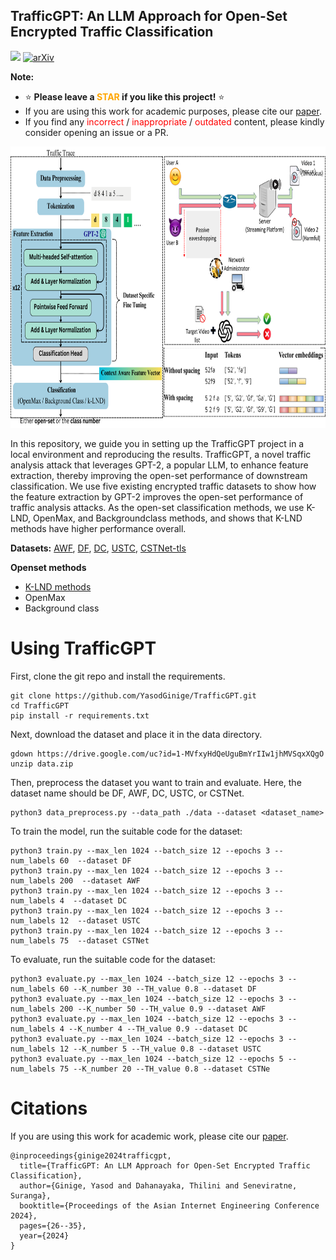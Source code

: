 ## TrafficGPT: An LLM Approach for Open-Set Encrypted Traffic Classification

![](https://img.shields.io/badge/license-MIT-000000.svg)
[![arXiv](https://img.shields.io/badge/arXiv-1909.05658-<color>.svg)]()

**Note:**
- ⭐ **Please leave a <font color='orange'>STAR</font> if you like this project!** ⭐
- If you are using this work for academic purposes, please cite our [paper](https://dl.acm.org/doi/abs/10.1145/3674213.3674217).
- If you find any <font color='red'>incorrect</font> / <font color='red'>inappropriate</font> / <font color='red'>outdated</font> content, please kindly consider opening an issue or a PR.

<div align="center">
    <img src="/CVA.png" width="850" height="450" alt="overall architecure"/>
</div>

In this repository, we guide you in setting up the TrafficGPT project in a local environment and reproducing the results. TrafficGPT, a novel traffic analysis attack that leverages GPT-2, a popular LLM, to enhance feature extraction, thereby improving
the open-set performance of downstream classification. We use five existing encrypted traffic datasets to show how the feature extraction by GPT-2 improves the open-set performance of traffic
analysis attacks. As the open-set classification methods, we use K-LND, OpenMax, and Backgroundclass methods, and shows that K-LND methods have higher performance overall.

**Datasets:** [AWF](https://arxiv.org/abs/1708.06376), [DF](https://arxiv.org/abs/1801.02265), [DC](https://www.semanticscholar.org/paper/Deep-Content%3A-Unveiling-Video-Streaming-Content-Li-Huang/f9feff95bc1d68674d5db426053f417bd2c8786b), [USTC](https://drive.google.com/file/d/1F09zxln9iFg2HWoqc6m4LKFhYK7cDQv_/view), [CSTNet-tls](https://drive.google.com/drive/folders/1JSsYmevkxQFanoKOi_i1ooA6pH3s9sDr)

**Openset methods**
- [K-LND methods](https://github.com/ThiliniDahanayaka/Open-Set-Traffic-Classification)
- OpenMax
- Background class

# Using TrafficGPT

First, clone the git repo and install the requirements.
```
git clone https://github.com/YasodGinige/TrafficGPT.git
cd TrafficGPT
pip install -r requirements.txt
```
Next, download the dataset and place it in the data directory.
```
gdown https://drive.google.com/uc?id=1-MVfxyHdQeUguBmYrIIw1jhMVSqxXQgO
unzip data.zip 
```

Then, preprocess the dataset you want to train and evaluate. Here, the dataset name should be DF, AWF, DC, USTC, or CSTNet.
```
python3 data_preprocess.py --data_path ./data --dataset <dataset_name>
```
To train the model, run the suitable code for the dataset:
```
python3 train.py --max_len 1024 --batch_size 12 --epochs 3 --num_labels 60  --dataset DF
python3 train.py --max_len 1024 --batch_size 12 --epochs 3 --num_labels 200  --dataset AWF
python3 train.py --max_len 1024 --batch_size 12 --epochs 3 --num_labels 4  --dataset DC
python3 train.py --max_len 1024 --batch_size 12 --epochs 3 --num_labels 12  --dataset USTC
python3 train.py --max_len 1024 --batch_size 12 --epochs 3 --num_labels 75  --dataset CSTNet
```
To evaluate, run the suitable code for the dataset:
```
python3 evaluate.py --max_len 1024 --batch_size 12 --epochs 3 --num_labels 60 --K_number 30 --TH_value 0.8 --dataset DF
python3 evaluate.py --max_len 1024 --batch_size 12 --epochs 3 --num_labels 200 --K_number 50 --TH_value 0.9 --dataset AWF
python3 evaluate.py --max_len 1024 --batch_size 12 --epochs 3 --num_labels 4 --K_number 4 --TH_value 0.9 --dataset DC
python3 evaluate.py --max_len 1024 --batch_size 12 --epochs 3 --num_labels 12 --K_number 5 --TH_value 0.8 --dataset USTC
python3 evaluate.py --max_len 1024 --batch_size 12 --epochs 5 --num_labels 75 --K_number 20 --TH_value 0.8 --dataset CSTNe
```

# Citations
If you are using this work for academic work, please cite our [paper](https://dl.acm.org/doi/abs/10.1145/3674213.3674217).
```
@inproceedings{ginige2024trafficgpt,
  title={TrafficGPT: An LLM Approach for Open-Set Encrypted Traffic Classification},
  author={Ginige, Yasod and Dahanayaka, Thilini and Seneviratne, Suranga},
  booktitle={Proceedings of the Asian Internet Engineering Conference 2024},
  pages={26--35},
  year={2024}
}
```
